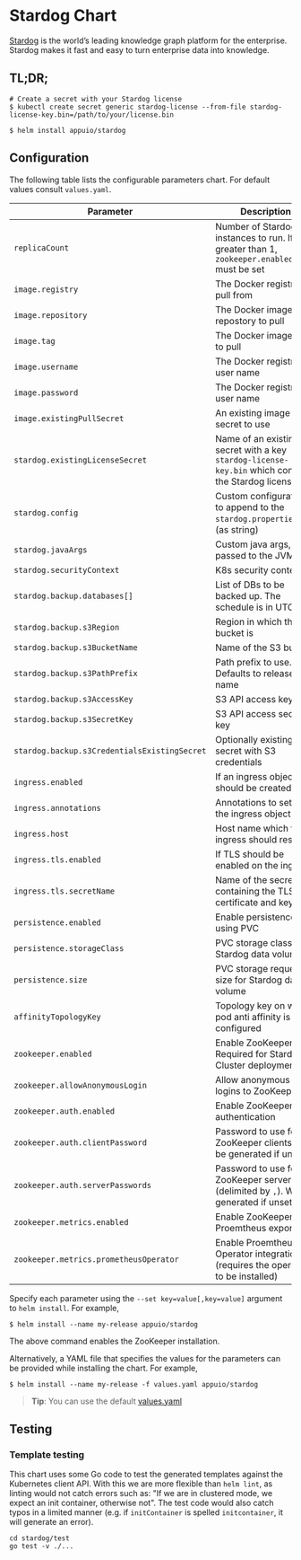 # Stardog Chart

[Stardog](https://www.stardog.com/) is the world’s leading knowledge graph platform for the enterprise. Stardog makes it fast and easy to turn enterprise data into knowledge.

## TL;DR;

```console
# Create a secret with your Stardog license
$ kubectl create secret generic stardog-license --from-file stardog-license-key.bin=/path/to/your/license.bin

$ helm install appuio/stardog
```

## Configuration

The following table lists the configurable parameters chart. For default values consult `values.yaml`.

| Parameter                                    | Description                                                                  |
| ---                                          | ---                                                                          |
| `replicaCount`                               | Number of Stardog instances to run. If greater than 1, `zookeeper.enabled=true` must be set |
| `image.registry`                             | The Docker registry to pull from                                             |
| `image.repository`                           | The Docker image repostory to pull                                           |
| `image.tag`                                  | The Docker image tag to pull                                                 |
| `image.username`                             | The Docker registry user name                                                |
| `image.password`                             | The Docker registry user name                                                |
| `image.existingPullSecret`                   | An existing image pull secret to use |
| `stardog.existingLicenseSecret`              | Name of an existing secret with a key `stardog-license-key.bin` which contains the Stardog license |
| `stardog.config`                             | Custom configuration to append to the `stardog.properties` file (as string) |
| `stardog.javaArgs`                           | Custom java args, passed to the JVM |
| `stardog.securityContext`                    | K8s security context |
| `stardog.backup.databases[]`                 | List of DBs to be backed up. The schedule is in UTC |
| `stardog.backup.s3Region`                    | Region in which the S3 bucket is |
| `stardog.backup.s3BucketName`                | Name of the S3 bucket |
| `stardog.backup.s3PathPrefix`                | Path prefix to use. Defaults to release full name |
| `stardog.backup.s3AccessKey`                 | S3 API access key id |
| `stardog.backup.s3SecretKey`                 | S3 API access secret key |
| `stardog.backup.s3CredentialsExistingSecret` | Optionally existing secret with S3 credentials |
| `ingress.enabled`                            | If an ingress object should be created |
| `ingress.annotations`                        | Annotations to set on the ingress object |
| `ingress.host`                               | Host name which the ingress should resolve |
| `ingress.tls.enabled`                        | If TLS should be enabled on the ingress |
| `ingress.tls.secretName`                     | Name of the secret containing the TLS certificate and key |
| `persistence.enabled`                        | Enable persistence using PVC |
| `persistence.storageClass`                   | PVC storage class for Stardog data volume |
| `persistence.size`                           | PVC storage request size for Stardog data volume |
| `affinityTopologyKey`                        | Topology key on which pod anti affinity is configured |
| `zookeeper.enabled`                          | Enable ZooKeeper. Required for Stardog Cluster deployments |
| `zookeeper.allowAnonymousLogin`              | Allow anonymous logins to ZooKeeper |
| `zookeeper.auth.enabled`                     | Enable ZooKeeper authentication |
| `zookeeper.auth.clientPassword`              | Password to use for ZooKeeper clients. Will be generated if unset |
| `zookeeper.auth.serverPasswords`             | Password to use for ZooKeeper servers (delimited by `,`). Will be generated if unset |
| `zookeeper.metrics.enabled`                  | Enable ZooKeeper Proemtheus exporter |
| `zookeeper.metrics.prometheusOperator`       | Enable Proemtheus Operator integration (requires the operator to be installed) |

Specify each parameter using the `--set key=value[,key=value]` argument to `helm install`. For example,

```console
$ helm install --name my-release appuio/stardog
```

The above command enables the ZooKeeper installation.

Alternatively, a YAML file that specifies the values for the parameters can be provided while installing the chart. For example,

```console
$ helm install --name my-release -f values.yaml appuio/stardog
```

> **Tip**: You can use the default [values.yaml](values.yaml)


## Testing

### Template testing

This chart uses some Go code to test the generated templates against the
Kubernetes client API. With this we are more flexible than `helm lint`, as
linting would not catch errors such as: "If we are in clustered mode, we expect
an init container, otherwise not". The test code would also catch typos in a
limited manner (e.g. if `initContainer` is spelled `initcontainer`, it will
generate an error).

```console
cd stardog/test
go test -v ./...
```
